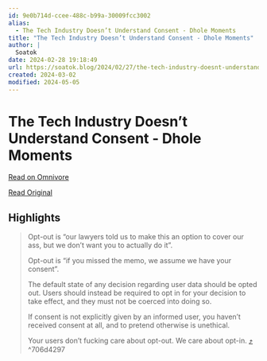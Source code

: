 ```yaml
---
id: 9e0b714d-ccee-488c-b99a-30009fcc3002
alias:
  - The Tech Industry Doesn’t Understand Consent - Dhole Moments
title: "The Tech Industry Doesn’t Understand Consent - Dhole Moments"
author: |
  Soatok
date: 2024-02-28 19:18:49
url: https://soatok.blog/2024/02/27/the-tech-industry-doesnt-understand-consent/
created: 2024-03-02
modified: 2024-05-05
---
```


# The Tech Industry Doesn’t Understand Consent - Dhole Moments

[Read on Omnivore](https://omnivore.app/me/the-tech-industry-doesn-t-understand-consent-dhole-moments-18df127b9bd)

[Read Original](https://soatok.blog/2024/02/27/the-tech-industry-doesnt-understand-consent/)

## Highlights

> Opt-out is “our lawyers told us to make this an option to cover our ass, but we don’t want you to actually do it”.
> 
> Opt-out is “if you missed the memo, we assume we have your consent”.
> 
> The default state of any decision regarding user data should be opted out. Users should instead be required to opt in for your decision to take effect, and they must not be coerced into doing so.
> 
> If consent is not explicitly given by an informed user, you haven’t received consent at all, and to pretend otherwise is unethical.
> 
> Your users don’t fucking care about opt-out. We care about opt-in. [⤴️](https://omnivore.app/me/the-tech-industry-doesn-t-understand-consent-dhole-moments-18df127b9bd#706d4297-6bb4-4ab6-a651-d4fe3984adf6)  ^706d4297

